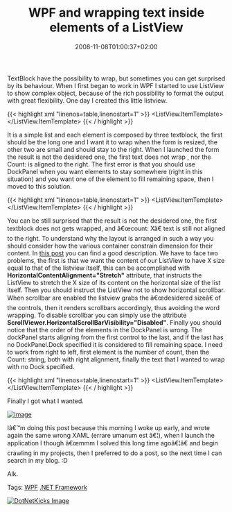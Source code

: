 ﻿---
title: "WPF and wrapping text inside elements of a ListView"
description: ""
date: 2008-11-08T01:00:37+02:00
draft: false
tags: [WPF]
categories: [WPF]
---
TextBlock have the possibility to wrap, but sometimes you can get surprised by its behaviour. When I first began to work in WPF I started to use ListView to show complex object, because of the rich possibility to format the output with great flexibility. One day I created this little listview.

{{< highlight xml "linenos=table,linenostart=1" >}}
<ListView x:Name="GroupsView" ItemsSource="{Binding}" >
    <ListView.ItemTemplate>
        <DataTemplate>
            <StackPanel Orientation="Horizontal">
                <TextBlock  TextWrapping="Wrap" Margin="2,0,2,0" Text="{Binding Path=LogIdentifier}" VerticalAlignment="Center"  FontSize="14"  />
                <TextBlock Margin="2,0,2,0" Text="Count:" FontWeight="Bold" VerticalAlignment="Center" FontSize="14" />
                <TextBlock Margin="2,0,2,0" Text="{Binding Path=Messages.Count}" VerticalAlignment="Center"  FontSize="14" />
            </StackPanel>
        </DataTemplate>
    </ListView.ItemTemplate>
</ListView>{{< / highlight >}}

<!-- Code inserted with Steve Dunn's Windows Live Writer Code Formatter Plugin.  http://dunnhq.com -->

It is a simple list and each element is composed by three textblock, the first should be the long one and I want it to wrap when the form is resized, the other two are small and should stay to the right. When I launched the form the result is not the desidered one, the first text does not wrap , nor the Count: is aligned to the right. The first error is that you should use DockPanel when you want elements to stay somewhere (right in this situation) and you want one of the element to fill remaining space, then I moved to this solution.

{{< highlight xml "linenos=table,linenostart=1" >}}
<ListView x:Name="GroupsView" ItemsSource="{Binding}" >
    <ListView.ItemTemplate>
        <DataTemplate>
            <DockPanel >
                <TextBlock  TextWrapping="Wrap" Margin="2,0,2,0" Text="{Binding Path=LogIdentifier}" VerticalAlignment="Center"  FontSize="14"  />
                <TextBlock DockPanel.Dock="Right" Margin="2,0,2,0" Text="Count:" FontWeight="Bold" VerticalAlignment="Center" FontSize="14" />
                <TextBlock DockPanel.Dock="Right" Margin="2,0,2,0" Text="{Binding Path=Messages.Count}" VerticalAlignment="Center"  FontSize="14" />
            </DockPanel>
        </DataTemplate>
    </ListView.ItemTemplate>
</ListView>{{< / highlight >}}

<!-- Code inserted with Steve Dunn's Windows Live Writer Code Formatter Plugin.  http://dunnhq.com -->

You can be still surprised that the result is not the desidered one, the first textblock does not gets wrapped, and â€œcount: Xâ€ text is still not aligned to the right. To understand why the layout is arranged in such a way you should consider how the various container constrain dimension for their content. In [this post](http://social.msdn.microsoft.com/Forums/en-US/wpf/thread/d4bf491c-bd72-4bad-8dc1-57dbb2e6ad24/) you can find a good description. We have to face two problems, the first is that we want the content of our ListView to have X size equal to that of the listview itself, this can be accomplished with  **HorizontalContentAlignment="Stretch"** attribute, that instructs the ListView to stretch the X size of its content on the horizontal size of the list itself. Then you should instruct the ListView not to show horizontal scrollbar. When scrollbar are enabled the listview grabs the â€œdesidered sizeâ€ of the controls, then it renders scrollbars accordingly, thus avoiding the word wrapping. To disable scrollbar you can simply use the attribute  **ScrollViewer.HorizontalScrollBarVisibility="Disabled"**. Finally you should notice that the order of the elements in the DockPanel is wrong. The dockPanel starts aligning from the first control to the last, and if the last has no DockPanel.Dock specified it is considered to fill remaining space. I need to work from right to left, first element is the number of count, then the Count: string, both with right alignment, finally the text that I wanted to wrap with no Dock specified.

{{< highlight xml "linenos=table,linenostart=1" >}}
<ListView x:Name="GroupsView" ItemsSource="{Binding}" 
         HorizontalContentAlignment="Stretch"
         ScrollViewer.HorizontalScrollBarVisibility="Disabled">
    <ListView.ItemTemplate>
        <DataTemplate>
            <DockPanel >
                <TextBlock DockPanel.Dock="Right" Margin="2,0,2,0" Text="{Binding Path=Messages.Count}" VerticalAlignment="Center" HorizontalAlignment="Right"  FontSize="14" />
                <TextBlock DockPanel.Dock="Right" Margin="2,0,2,0" Text="Count:" FontWeight="Bold" VerticalAlignment="Center" HorizontalAlignment="Right" FontSize="14" />
                <TextBlock TextWrapping="WrapWithOverflow" Margin="2,0,2,0" Text="{Binding Path=LogIdentifier}" VerticalAlignment="Center"  FontSize="14"  />
            </DockPanel>
        </DataTemplate>
    </ListView.ItemTemplate>
</ListView>{{< / highlight >}}

<!-- Code inserted with Steve Dunn's Windows Live Writer Code Formatter Plugin.  http://dunnhq.com -->

Finally I got what I wanted.

[![image](http://www.codewrecks.com/blog/wp-content/uploads/2008/11/image-thumb5.png "image")](http://www.codewrecks.com/blog/wp-content/uploads/2008/11/image5.png)

Iâ€™m doing this post because this morning I woke up early, and wrote again the same wrong XAML (errare umanum est â€¦), when I launch the application I though â€œmmm I solved this long time agoâ€¦â€ and begin crawling in my projects, then I preferred to do a post, so the next time I can search in my blog. :D

Alk.

Tags: [WPF](http://technorati.com/tag/WPF) [.NET Framework](http://technorati.com/tag/.NET%20Framework)

<script type="text/javascript">var dzone_url = 'http://www.codewrecks.com/blog/index.php/2008/11/08/wpf-and-wrapping-text-inside-elements-of-a-listview/';</script><script type="text/javascript">var dzone_title = 'WPF and wrapping text inside elements of a ListView';</script><script type="text/javascript">var dzone_blurb = 'WPF and wrapping text inside elements of a ListView';</script><script type="text/javascript">var dzone_style = '2';</script><script language="javascript" src="http://widgets.dzone.com/widgets/zoneit.js"></script> 

[![DotNetKicks Image](http://www.dotnetkicks.com/Services/Images/KickItImageGenerator.ashx?url=http://www.codewrecks.com/blog/index.php/2008/11/08/wpf-and-wrapping-text-inside-elements-of-a-listview/&amp;bgcolor=0080C0&amp;fgcolor=FFFFFF&amp;border=000000&amp;cbgcolor=D4E1ED&amp;cfgcolor=000000)](http://www.dotnetkicks.com/kick/?url=http://www.codewrecks.com/blog/index.php/2008/11/08/wpf-and-wrapping-text-inside-elements-of-a-listview/)
